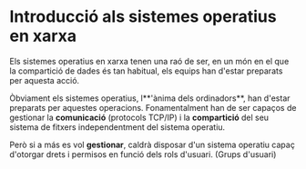 # Introducció als sistemes operatius en xarxa

Els sistemes operatius en xarxa tenen una raó de ser, en un món en el que la compartició de dades és tan habitual, els equips han d'estar preparats per aquesta acció.

&#x20;Òbviament els sistemes operatius, l**'ànima dels ordinadors**, han d'estar preparats per aquestes operacions. Fonamentalment han de ser capaços de gestionar la **comunicació** (protocols TCP/IP) i la **compartició** del seu sistema de fitxers independentment del sistema operatiu.

Però si a más es vol **gestionar**, caldrà disposar d'un sistema operatiu capaç d'otorgar drets i permisos en funció dels rols d'usuari. (Grups d'usuari)

